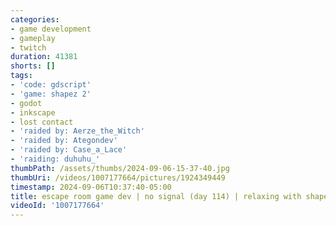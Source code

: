 ```yaml
---
categories:
- game development
- gameplay
- twitch
duration: 41381
shorts: []
tags:
- 'code: gdscript'
- 'game: shapez 2'
- godot
- inkscape
- lost contact
- 'raided by: Aerze_the_Witch'
- 'raided by: Ategondev'
- 'raided by: Case_a_Lace'
- 'raiding: duhuhu_'
thumbPath: /assets/thumbs/2024-09-06-15-37-40.jpg
thumbUri: /videos/1007177664/pictures/1924349449
timestamp: 2024-09-06T10:37:40-05:00
title: escape room game dev | no signal (day 114) | relaxing with shapez again
videoId: '1007177664'
---
```

